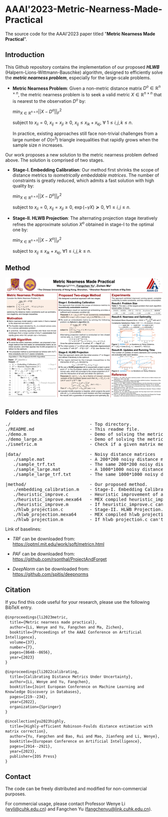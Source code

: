 # AAAI'2023-Metric-Nearness-Made-Practical

The source code for the AAAI'2023 paper titled "**Metric Nearness Made Practical**".

## Introduction

This Github repository contains the implementation of our proposed ***HLWB*** (Halpern-Lions-Wittmann-Bauschke) algorithm, designed to efficiently solve the ***metric nearness problem***, especially for the large-scale problems.

- **Metric Nearness Problem**: Given a non-metric distance matrix $D^o \in \mathbb{R}^{n \times n}$, the metric nearness problem is to seek a valid metric $X \in \mathbb{R}^{n \times n}$ that is nearest to the observation $D^o$ by:

  $\min_{X \in \mathbb{R}^{n \times n}} ||X - D^o||_F^2$ 
  
  subject to $x_{ii} = 0$, $x_{ij} = x_{ji} \ge 0$, $x_{ij} \le x_{ik} + x_{kj}$, $\forall$ $1 \le i,j,k \le n$.

  In practice, existing approaches still face non-trivial challenges from a large number of $O(n^3)$ triangle inequalities that rapidly grows when the sample size $n$ increases.

Our work proposes a new solution to the metric nearness problem defned above. The solution is comprised of two stages.

- **Stage-I. Embedding Calibration**: Our method first shrinks the scope of distance metrics to *isometrically embeddable matrices*. The number of constraints is greatly reduced, which admits a fast solution with high quality by:

  $\min_{X \in \mathbb{R}^{n \times n}} ||X - D^o||_F^2$ 
  
  subject to $x_{ii} = 0$, $x_{ij} = x_{ji} \ge 0$, $\exp(-\gamma X) \succeq 0$, $\forall 1 \le i,j \le n$.

- **Stage-II. HLWB Projection**: The
alternating projection stage iteratively refnes the approximate solution $X^o$ obtained in stage-I to the optimal one by:

  $\min_{X \in \mathbb{R}^{n \times n}} ||X - X^o||_F^2$ 
  
  subject to $x_{ij} \le x_{ik} + x_{kj}$, $\forall 1 \le i,j,k \le n$.

## Method

<p align="center">
    <img src="./fig/AAAI2023_poster.png" width="800">
</p>

## Folders and files

<pre>
./                              - Top directory.
./README.md                     - This readme file.
./demo.m                        - Demo of solving the metric nearness problem on a 200*200 matrix.
./demo_large.m                  - Demo of solving the metric nearness problem on a 1000*1000 matrix.
./ismetric.m                    - Check if a given matrix meet the distance metric requirements.

|data/                          - Noisy distance matrices
   ./sample.mat                 - A 200*200 noisy distance matrix and the ground-truth.
   ./sample_trf.txt             - The same 200*200 noisy distance matrix in TRF (Triangle Fixing Algorithm) input format.
   ./sample_large.mat           - A 1000*1000 noisy distance matrix and the ground-truth.
   ./sample_large_trf.txt       - The same 1000*1000 noisy distance matrix in TRF (Triangle Fixing Algorithm) input format.

|method/                        - Our proposed method.
   ./embedding_calibration.m    - Stage-I. Embedding Calibration.
   ./heuristic_improve.c        - Heuristic improvement of an approximate metric.
   ./heuristic_improve.mexa64   - MEX compiled heuristic_improve.c on linux x64.
   ./heuristic_improve.m        - If heuristic_improve.c can't be compiled, use this one.
   ./hlwb_projection.c          - Stage-II. HLWB Projection.
   ./hlwb_projection.mexa64     - MEX compiled hlwb_projection.c on linux x64.
   ./hlwb_projection.m          - If hlwb_projection.c can't be compiled, use this one.
</pre>

Link of baselines:

- *TRF* can be downloaded from: https://optml.mit.edu/work/soft/metricn.html

- *PAF* can be downloaded from: https://github.com/rsonthal/ProjectAndForget

- *DeepNorm* can be downloaded from: https://github.com/spitis/deepnorms

## Citation

If you find this code useful for your research, please use the following BibTeX entry.

```
@inproceedings{li2023metric,
  title={Metric nearness made practical},
  author={Li, Wenye and Yu, Fangchen and Ma, Zichen},
  booktitle={Proceedings of the AAAI Conference on Artificial Intelligence},
  volume={37},
  number={7},
  pages={8648--8656},
  year={2023}
}
```

```
@inproceedings{li2022calibrating,
  title={Calibrating Distance Metrics Under Uncertainty},
  author={Li, Wenye and Yu, Fangchen},
  booktitle={Joint European Conference on Machine Learning and Knowledge Discovery in Databases},
  pages={219--234},
  year={2022},
  organization={Springer}
}
```

```
@incollection{yu2023highly,
  title={Highly-efficient Robinson-Foulds distance estimation with matrix correction},
  author={Yu, Fangchen and Bao, Rui and Mao, Jianfeng and Li, Wenye},
  booktitle={European Conference on Artificial Intelligence},
  pages={2914--2921},
  year={2023},
  publisher={IOS Press}
}
```


## Contact

The code can be freely distributed and modified for non-commercial purposes.

For commercial usage, please contact Professor Wenye Li (wyli@cuhk.edu.cn) and Fangchen Yu (fangchenyu@link.cuhk.edu.cn).

